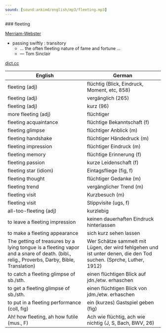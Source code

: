 ```yaml
---
sound: [sound:ankimd/english/mp3/fleeting.mp3]
---
```


\### fleeting

[Merriam-Webster](https://www.merriam-webster.com/dictionary/fleeting)

- passing swiftly : transitory
    - … the often fleeting nature of fame and fortune …
    - — Tom Sinclair

[dict.cc](https://www.dict.cc/fleeting)

| English        | German       |
| -------------- | ------------ |
| fleeting (adj) | flüchtig (Blick, Eindruck, Moment, etc, 858) |
| fleeting (adj) | vergänglich (265) |
| fleeting (adj) | kurz (96) |
| more fleeting (adj) | flüchtiger |
| fleeting acquaintance | flüchtige Bekanntschaft (f) |
| fleeting glimpse | flüchtiger Anblick (m) |
| fleeting handshake | flüchtiger Händedruck (m) |
| fleeting impression | flüchtiger Eindruck (m) |
| fleeting memory | flüchtige Erinnerung (f) |
| fleeting passion | kurze Leidenschaft (f) |
| fleeting star (idiom) | Eintagsfliege (fig, f) |
| fleeting thought | flüchtiger Gedanke (m) |
| fleeting trend | vergänglicher Trend (m) |
| fleeting visit | Kurzbesuch (m) |
| fleeting visit | Stippvisite (ugs, f) |
| all-too-fleeting (adj) | kurzlebig |
| to leave a fleeting impression | keinen dauerhaften Eindruck hinterlassen |
| to make a fleeting appearance | sich kurz sehen lassen |
| The getting of treasures by a lying tongue is a fleeting vapor and a snare of death. (bibl., relig., Proverbs, Darby, Bible, Translation) | Wer Schätze sammelt mit Lügen, der wird fehlgehen und ist unter denen, die den Tod suchen. (Sprche, Luther, 1912) |
| to catch a fleeting glimpse of sb./sth. | einen flüchtigen Blick auf jdn./etw. erhaschen |
| to get a fleeting glimpse of sb./sth. | einen flüchtigen Blick von jdm./etw. erhaschen |
| to put in a fleeting performance (coll, fig) | ein (kurzes) Gastspiel geben (fig) |
| Ah! how fleeting, ah how futile (mus., F) | Ach wie flüchtig, ach wie nichtig (J, S, Bach, BWV, 26) |
